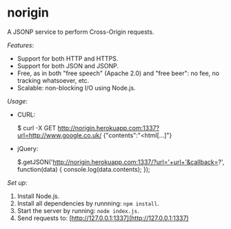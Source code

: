 # norigin
A JSONP service to perform Cross-Origin requests.

*Features*:
- Support for both HTTP and HTTPS.
- Support for both JSON and JSONP.
- Free, as in both "free speech" (Apache 2.0) and "free beer": no fee, no tracking whatsoever, etc.
- Scalable: non-blocking I/O using Node.js.

*Usage*:

- CURL:

    $ curl -X GET http://norigin.herokuapp.com:1337?url=http://www.google.co.uk/
    {"contents":"<!doctype html><html[...]</html>"}

- jQuery:

    $.getJSON('http://norigin.herokuapp.com:1337/?url='+url+'&callback=?', function(data) {
      console.log(data.contents);
    });

*Set up*:
1. Install Node.js.
2. Install all dependencies by runnning: `npm install`.
3. Start the server by running: `node index.js`.
4. Send requests to: [http://127.0.0.1:1337](http://127.0.0.1:1337)
